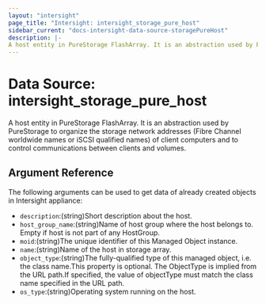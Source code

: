 ```yaml
---
layout: "intersight"
page_title: "Intersight: intersight_storage_pure_host"
sidebar_current: "docs-intersight-data-source-storagePureHost"
description: |-
A host entity in PureStorage FlashArray. It is an abstraction used by PureStorage to organize the storage network addresses (Fibre Channel worldwide names or iSCSI qualified names) of client computers and to control communications between clients and volumes.
---
```


# Data Source: intersight_storage_pure_host
A host entity in PureStorage FlashArray. It is an abstraction used by PureStorage to organize the storage network addresses (Fibre Channel worldwide names or iSCSI qualified names) of client computers and to control communications between clients and volumes.
## Argument Reference
The following arguments can be used to get data of already created objects in Intersight appliance:
* `description`:(string)Short description about the host.
* `host_group_name`:(string)Name of host group where the host belongs to. Empty if host is not part of any HostGroup.
* `moid`:(string)The unique identifier of this Managed Object instance.
* `name`:(string)Name of the host in storage array.
* `object_type`:(string)The fully-qualified type of this managed object, i.e. the class name.This property is optional. The ObjectType is implied from the URL path.If specified, the value of objectType must match the class name specified in the URL path.
* `os_type`:(string)Operating system running on the host.

